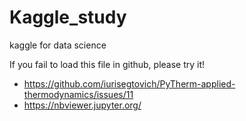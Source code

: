 # Kaggle_study
kaggle for data science  


If you fail to load this file in github, please try it!  
* https://github.com/iurisegtovich/PyTherm-applied-thermodynamics/issues/11
* https://nbviewer.jupyter.org/
